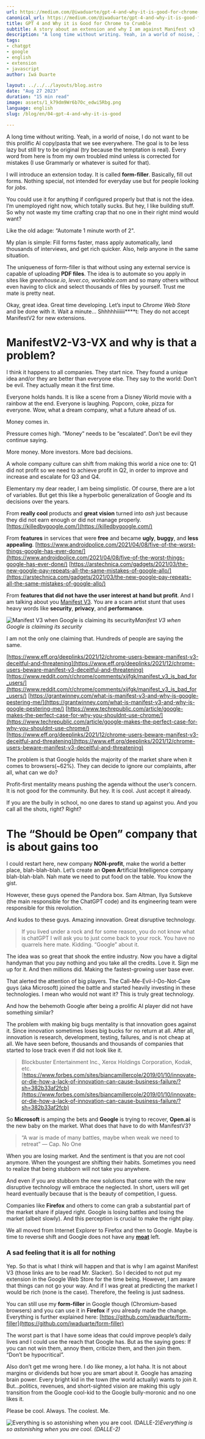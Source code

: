 ```yaml
---
url: https://medium.com/@iwaduarte/gpt-4-and-why-it-is-good-for-chrome-to-crumble-e75f284f1f97
canonical_url: https://medium.com/@iwaduarte/gpt-4-and-why-it-is-good-for-chrome-to-crumble-e75f284f1f97
title: GPT 4 and Why it is Good for Chrome to Crumble
subtitle: A story about an extension and why I am against Manifest v3
description: "A long time without writing. Yeah, in a world of noise, I do not want to be this prolific AI copy/pasta that we see everywhere. The goal is to be less lazy but still try to be original (try because the temptation is real)."
tags:
- chatgpt
- google
- english
- extension
- javascript
author: Iwá Duarte

layout: ../../../layouts/blog.astro
date: "Aug 27 2023"
duration: "15 min read"
image: assets/1_k79dm9Wr6b7Oc_edwi5Rbg.png
language: english
slug: /blog/en/04-gpt-4-and-why-it-is-good

---
```


A long time without writing. Yeah, in a world of noise, I do not want to be this prolific AI copy/pasta that we see everywhere. The goal is to be less lazy but still try to be original (try because the temptation is real). Every word from here is from my own troubled mind unless is corrected for mistakes (I use Grammarly or whatever is suited for that).

I will introduce an extension today. It is called **form-filler**. Basically, fill out forms. Nothing special, not intended for everyday use but for people looking for *jobs*.

You could use it for anything if configured properly but that is not the idea. I’m unemployed right now, which totally sucks. But hey, I like building stuff. So why not waste my time crafting crap that no one in their right mind would want?

Like the old adage: “Automate 1 minute worth of 2".

My plan is simple: Fill forms faster, mass apply automatically, land thousands of interviews, and get rich quicker. Also, help anyone in the same situation.

The uniqueness of form-filler is that without using any external service is capable of uploading **PDF files**. The idea is to automate so you apply in sites like *greenhouse.io*, *lever.co, workable.com* and so many others without even having to click and select thousands of files by yourself. Trust me mate is pretty neat.

Okay, great idea. Great time developing. Let’s input to *Chrome Web Store* and be done with it. Wait a minute… Shhhhhiiiiii****t: They do not accept ManifestV2 for new extensions.

# ManifestV2-V3-VX and why is that a problem?

I think it happens to all companies. They start nice. They found a unique idea and/or they are better than everyone else. They say to the world: Don’t be evil. They actually mean it the first time.

Everyone holds hands. It is like a scene from a Disney World movie with a rainbow at the end. Everyone is laughing. Popcorn, coke, pizza for everyone. Wow, what a dream company, what a future ahead of us.

Money comes in.

Pressure comes high. “Money” needs to be “escalated”. Don’t be evil they continue saying.

More money. More investors. More bad decisions.

A whole company culture can shift from making this world a nice one to:
Q1 did not profit so we need to achieve profit in Q2, in order to improve and increase and escalate for Q3 and Q4.

Elementary my dear reader, I am being simplistic. Of course, there are a lot of variables. But get this like a hyperbolic generalization of Google and its decisions over the years.

From **really cool** products and **great vision** turned into *ash* just because they did not earn enough or did not manage properly.
[https://killedbygoogle.com/](https://killedbygoogle.com/)

From **features** in services that were **free** and became **ugly**, **buggy**, and **less appealing**.
[https://www.androidpolice.com/2021/04/08/five-of-the-worst-things-google-has-ever-done/](https://www.androidpolice.com/2021/04/08/five-of-the-worst-things-google-has-ever-done/)
[https://arstechnica.com/gadgets/2021/03/the-new-google-pay-repeats-all-the-same-mistakes-of-google-allo/](https://arstechnica.com/gadgets/2021/03/the-new-google-pay-repeats-all-the-same-mistakes-of-google-allo/)

From **features that did not have the user interest at hand but profit**. And I am talking about you [Manifest V3](https://developer.chrome.com/docs/extensions/mv3/intro/). You are a scam artist stunt that uses heavy words like **security**, **privacy**, and **performance**.

![Manifest V3 when Google is claiming its security](../../../../public/assets/1_q_yR6Mn2dxwIPK6a0DPxuw.gif)*Manifest V3 when Google is claiming its security*

I am not the only one claiming that. Hundreds of people are saying the same.

[https://www.eff.org/deeplinks/2021/12/chrome-users-beware-manifest-v3-deceitful-and-threatening](https://www.eff.org/deeplinks/2021/12/chrome-users-beware-manifest-v3-deceitful-and-threatening)
[https://www.reddit.com/r/chrome/comments/xijfgk/manifest_v3_is_bad_for_users/](https://www.reddit.com/r/chrome/comments/xijfgk/manifest_v3_is_bad_for_users/)
[https://grantwinney.com/what-is-manifest-v3-and-why-is-google-pestering-me/](https://grantwinney.com/what-is-manifest-v3-and-why-is-google-pestering-me/)
[https://www.techrepublic.com/article/google-makes-the-perfect-case-for-why-you-shouldnt-use-chrome/](https://www.techrepublic.com/article/google-makes-the-perfect-case-for-why-you-shouldnt-use-chrome/)
[https://www.eff.org/deeplinks/2021/12/chrome-users-beware-manifest-v3-deceitful-and-threatening](https://www.eff.org/deeplinks/2021/12/chrome-users-beware-manifest-v3-deceitful-and-threatening)

The problem is that Google holds the majority of the market share when it comes to browsers(~62%). They can decide to ignore our complaints, after all, what can we do?

Profit-first mentality means pushing the agenda without the user’s concern. It is not good for the community. But hey. It is cool. Just accept it already.

If you are the bully in school, no one dares to stand up against you. And you call all the shots, right? Right?

# The “Should be Open” company that is about gains too

I could restart here, new company **NON-profit**, make the world a better place, blah-blah-blah. 
Let’s create an **Open A**rtificial **I**ntelligence company blah-blah-blah. Nah mate we need to put food on the table. You know the gist.

However, these guys opened the Pandora box. Sam Altman, Ilya Sutskeve (the main responsible for the ChatGPT code) and its engineering team were responsible for this revolution.

And kudos to these guys. Amazing innovation. Great disruptive technology.

> If you lived under a rock and for some reason, you do not know what is chatGPT I will ask you to just come back to your rock. You have no quarrels here mate. Kidding. “Google” about it.

The idea was so great that shook the entire industry. Now you have a digital handyman that you pay nothing and you take all the credits. Love it.
Sign me up for it. And then millions did. Making the fastest-growing user base ever.

That alerted the attention of big players. The Call-Me-Evil-I-Do-Not-Care guys (aka Microsoft) joined the battle and started heavily investing in these technologies. I mean who would not want it? This is truly great technology.

And how the behemoth Google after being a prolific AI player did not have something similar?

The problem with making big bugs mentality is that innovation goes against it. Since innovation sometimes loses big bucks for no return at all. After all, innovation is research, development, testing, failures, and is not cheap at all.
We have seen before, thousands and thousands of companies that started to lose track even if did not look like it.

> Blockbuster Entertainment Inc., Xerox Holdings Corporation, Kodak, etc.
[https://www.forbes.com/sites/biancamillercole/2019/01/10/innovate-or-die-how-a-lack-of-innovation-can-cause-business-failure/?sh=382b33af2fcb](https://www.forbes.com/sites/biancamillercole/2019/01/10/innovate-or-die-how-a-lack-of-innovation-can-cause-business-failure/?sh=382b33af2fcb)

So **Microsoft** is amping the bets and **Google** is trying to recover, **Open.ai** is the new baby on the market. What does that have to do with ManifestV3?

> “A war is made of many battles, maybe when weak we need to retreat” — Cap. No One

When you are losing market. And the sentiment is that you are not cool anymore. When the youngest are shifting their habits. Sometimes you need to realize that being stubborn will not take you anywhere.

And even if you are stubborn the new solutions that come with the new disruptive technology will embrace the neglected. In short, users will get heard eventually because that is the beauty of competition, I guess.

Companies like **Firefox** and others to come can grab a substantial part of the market share if played right. Google is losing battles and losing the market (albeit slowly). And this perception is crucial to make the right play.

We all moved from Internet Explorer to Firefox and then to Google. Maybe is time to reverse shift and Google does not have any [**moat**](https://www.semianalysis.com/p/google-we-have-no-moat-and-neither) left.

### A sad feeling that it is all for nothing

Yep. So that is what I think will happen and that is why I am against Manifest V3 (those links are to be read Mr. Slacker). So I decided to not put my extension in the Google Web Store for the time being. However, I am aware that things can not go your way. And if I was great at predicting the market I would be rich (none is the case). Therefore, the feeling is just sadness.

You can still use my **form-filler** in Google though (Chromium-based browsers) and you can use it in **Firefox** if you already made the change. Everything is further explained here:
[https://github.com/iwaduarte/form-filler](https://github.com/iwaduarte/form-filler)

The worst part is that I have some ideas that could improve people’s daily lives and I could use the reach that Google has. But as the saying goes: If you can not win them, annoy them, criticize them, and then join them.
“Don’t be hypocritical”.

Also don’t get me wrong here. I do like money, a lot haha. It is not about margins or dividends but how you are smart about it. Google has amazing brain power. Every bright kid in the town (the world actually) wants to join it. But…politics, revenues, and short-sighted vision are making this ugly transition from the Google cool-kid to the Google bully-moronic and no one likes it.

Please be cool. Always. The coolest. Me.

![Everything is so astonishing when you are cool. (DALLE-2)](../../../../public/assets/1_k79dm9Wr6b7Oc_edwi5Rbg.png)*Everything is so astonishing when you are cool. (DALLE-2)*


